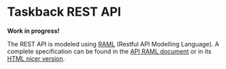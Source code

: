 # Taskback REST API

**Work in progress!**

The REST API is modeled using [RAML](http://raml.org/) (Restful API Modelling Language). A complete specification can be found in the [API RAML document](http://www.google.com) or in its [HTML nicer version](http://www.google.com).

